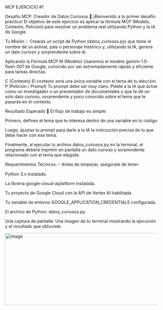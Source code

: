 MCP EJERCICIO #1

Desafío MCP: Creador de Datos Curiosos 🐙
¡Bienvenido a tu primer desafío práctico! El objetivo de este ejercicio es aplicar la fórmula MCP (Modelo, Contexto, Petición) para resolver un problema real utilizando Python y la IA de Google.

Tu Misión 💡
Crearás un script de Python (datos_curiosos.py) que tome el nombre de un animal, país o personaje histórico y, utilizando la IA, genere un dato curioso y sorprendente sobre él.

Aplicando la Fórmula MCP
M (Modelo)
Usaremos el modelo gemini-1.5-flash-001 de Google, conocido por ser extremadamente rápido y eficiente para tareas directas.

C (Contexto)
El contexto será una única variable con el tema de tu elección. 
P (Petición / Prompt)
Tu prompt debe ser muy claro. Pídele a la IA que actúe como un investigador o un presentador de documentales y que te dé un solo dato curioso, sorprendente y poco conocido sobre el tema que le pasarás en el contexto.

Resultado Esperado 🔬
El flujo de trabajo es simple:

Primero, defines el tema que te interesa dentro de una variable en tu código 

Luego, ajustas tu prompt para darle a la IA la instrucción precisa de lo que debe hacer con ese tema.

Finalmente, al ejecutar tu archivo datos_curiosos.py en la terminal, el programa deberá imprimir en pantalla un dato curioso y sorprendente relacionado con el tema que elegiste.

Requerimientos Técnicos ✅
Antes de empezar, asegúrate de tener:

Python 3.x instalado.

La librería google-cloud-aiplatform instalada.

Tu proyecto de Google Cloud con la API de Vertex AI habilitada.

Tu variable de entorno GOOGLE_APPLICATION_CREDENTIALS configurada.

El archivo de Python: datos_curiosos.py.

Una captura de pantalla: Una imagen de tu terminal mostrando la ejecución y el resultado que obtuviste.





<img width="640" height="237" alt="image" src="https://github.com/user-attachments/assets/a5c25fe6-6331-4787-adc5-2ff43ca6d8c1" />




